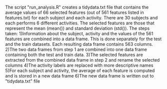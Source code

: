 The script "run_analysis.R" creates a tidydata.txt file that contains the average values of 66 selected features (out of 561 features listed in features.txt) for each subject and each activity.
There are 30 subjects and each performs 6 different activities. The selected features are those that represent the mean (mean()) and standard deviation (std()).
The steps taken:
1)Information about the subject, activity and the values of the 561 features are combined into a data frame. This is done separately for the test and the train datasets. Each resulting data frame contains 563 columns.
2)The two data frames from step 1 are combined into one data frame containing both the test and train data.
3)The selected features are extracted from the combined data frame in step 2 and rename the selected columns
4)The activity labels are replaced with more descriptive names
5)For each subject and activity, the average of each feature is computed and is stored in a new data frame
6)The new data frame is written out to "tidydata.txt" file

